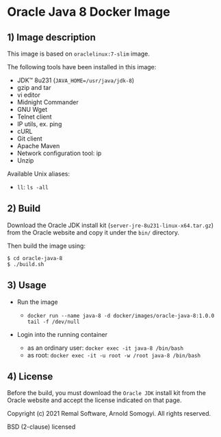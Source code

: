 # Oracle Java 8 Docker Image

## 1) Image description
This image is based on `oraclelinux:7-slim` image.

The following tools have been installed in this image:
* JDK™ 8u231 (`JAVA_HOME=/usr/java/jdk-8`)
* gzip and tar
* vi editor
* Midnight Commander
* GNU Wget
* Telnet client
* IP utils, ex. ping
* cURL
* Git client
* Apache Maven
* Network configuration tool: ip
* Unzip

Available Unix aliases:
* `ll`: `ls -all`

## 2) Build
Download the Oracle JDK install kit (`server-jre-8u231-linux-x64.tar.gz`) from the Oracle website and copy it under the `bin/` directory.

Then build the image using:
~~~
$ cd oracle-java-8
$ ./build.sh
~~~

## 3) Usage
* Run the image
    * `docker run --name java-8 -d docker/images/oracle-java-8:1.0.0 tail -f /dev/null`

* Login into the running container
    * as an ordinary user: `docker exec -it java-8 /bin/bash`
    * as root: `docker exec -it -u root -w /root java-8 /bin/bash`

## 4) License
Before the build, you must download the `Oracle JDK` install kit from the Oracle website and accept the license indicated on that page.

Copyright (c) 2021 Remal Software, Arnold Somogyi. All rights reserved.

BSD (2-clause) licensed
